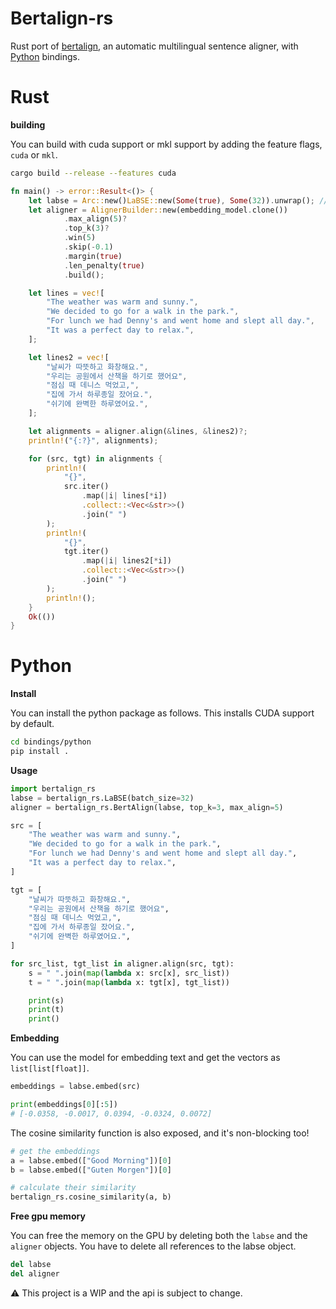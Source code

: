 # Bertalign-rs

Rust port of [bertalign](https://github.com/bfsujason/bertalign), an automatic multilingual sentence aligner, with [Python](#python) bindings.

# Rust

**building**

You can build with cuda support or mkl support by adding the feature flags, `cuda` or `mkl`.
```bash
cargo build --release --features cuda
```

```rust
fn main() -> error::Result<()> {
    let labse = Arc::new()LaBSE::new(Some(true), Some(32)).unwrap(); // embedding batch_size = 32
    let aligner = AlignerBuilder::new(embedding_model.clone())
            .max_align(5)?
            .top_k(3)?
            .win(5)
            .skip(-0.1)
            .margin(true)
            .len_penalty(true)
            .build();

    let lines = vec![
        "The weather was warm and sunny.",
        "We decided to go for a walk in the park.",
        "For lunch we had Denny's and went home and slept all day.",
        "It was a perfect day to relax.",
    ];

    let lines2 = vec![
        "날씨가 따뜻하고 화창해요.",
        "우리는 공원에서 산책을 하기로 했어요",
        "점심 때 데니스 먹었고,",
        "집에 가서 하루종일 잤어요.",
        "쉬기에 완벽한 하루였어요.",
    ];

    let alignments = aligner.align(&lines, &lines2)?;
    println!("{:?}", alignments);

    for (src, tgt) in alignments {
        println!(
            "{}",
            src.iter()
                .map(|i| lines[*i])
                .collect::<Vec<&str>>()
                .join(" ")
        );
        println!(
            "{}",
            tgt.iter()
                .map(|i| lines2[*i])
                .collect::<Vec<&str>>()
                .join(" ")
        );
        println!();
    }
    Ok(())
}
```

# Python
 
**Install**

You can install the python package as follows. This installs CUDA support by default.

```bash
cd bindings/python
pip install . 
```

**Usage**

```python
import bertalign_rs
labse = bertalign_rs.LaBSE(batch_size=32)
aligner = bertalign_rs.BertAlign(labse, top_k=3, max_align=5)

src = [
    "The weather was warm and sunny.",
    "We decided to go for a walk in the park.",
    "For lunch we had Denny's and went home and slept all day.",
    "It was a perfect day to relax.",
]

tgt = [
    "날씨가 따뜻하고 화창해요.",
    "우리는 공원에서 산책을 하기로 했어요",
    "점심 때 데니스 먹었고,",
    "집에 가서 하루종일 잤어요.",
    "쉬기에 완벽한 하루였어요.",
]

for src_list, tgt_list in aligner.align(src, tgt):
    s = " ".join(map(lambda x: src[x], src_list))
    t = " ".join(map(lambda x: tgt[x], tgt_list))

    print(s)
    print(t)
    print()
```

**Embedding**

You can use the model for embedding text and get the vectors as `list[list[float]]`. 

```Python
embeddings = labse.embed(src)

print(embeddings[0][:5])
# [-0.0358, -0.0017, 0.0394, -0.0324, 0.0072]
```

The cosine similarity function is also exposed, and it's non-blocking too!

```Python
# get the embeddings
a = labse.embed(["Good Morning"])[0]
b = labse.embed(["Guten Morgen"])[0]

# calculate their similarity
bertalign_rs.cosine_similarity(a, b)
```

**Free gpu memory**

You can free the memory on the GPU by deleting both the `labse` and the `aligner` objects. You have to delete all references to the labse object.

```Python
del labse
del aligner
```



:warning: This project is a WIP and the api is subject to change.